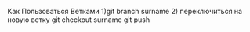 Как
Пользоваться
Ветками
1)git branch surname
2) переключиться на новую ветку 
git checkout surname 
git push